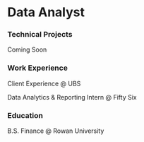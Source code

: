 # Data Analyst

### Technical Projects
Coming Soon

### Work Experience
Client Experience @ UBS

Data Analytics & Reporting Intern @ Fifty Six

### Education
B.S. Finance @ Rowan University 
